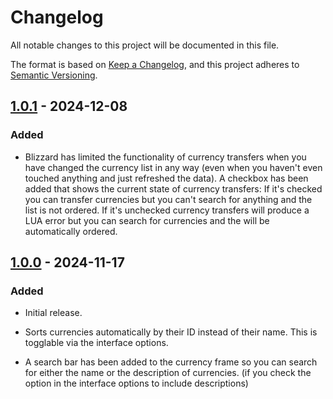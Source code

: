 # Changelog

All notable changes to this project will be documented in this file.

The format is based on [Keep a Changelog],
and this project adheres to [Semantic Versioning].

## [1.0.1] - 2024-12-08

### Added

- Blizzard has limited the functionality of currency transfers when you have changed the currency list in any way (even when you haven't even touched anything and just refreshed the data).
A checkbox has been added that shows the current state of currency transfers:
If it's checked you can transfer currencies but you can't search for anything and the list is not ordered.
If it's unchecked currency transfers will produce a LUA error but you can search for currencies and the will be automatically ordered.



## [1.0.0] - 2024-11-17

### Added

- Initial release.

- Sorts currencies automatically by their ID instead of their name. This is togglable via the interface options.

- A search bar has been added to the currency frame so you can search for either the name or the description of currencies. (if you check the option in the interface options to include descriptions)

<!-- Links -->
[keep a changelog]: https://keepachangelog.com/en/1.0.0/
[semantic versioning]: https://semver.org/spec/v2.0.0.html

<!-- Versions -->
[unreleased]: https://github.com/NintendoLink07/RepSearch/compare/v1.0.1...HEAD
[1.0.1]: https://github.com/NintendoLink07/RepSearch/releases/tag/1.0.1
[1.0.0]: https://github.com/NintendoLink07/RepSearch/releases/tag/1.0.0